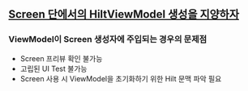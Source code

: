 ## [Screen 단에서의 HiltViewModel 생성을 지양하자](https://velog.io/@mraz3068/Jetpack-Compose-Top-20-mistakes-6-10)
### ViewModel이 Screen 생성자에 주입되는 경우의 문제점
- Screen 프리뷰 확인 불가능
- 고립된 UI Test 불가능
- Screen 사용 시 ViewModel을 초기화하기 위한 Hilt 문맥 파악 필요
